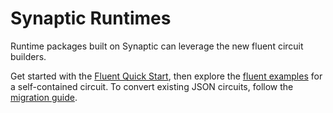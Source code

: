 # Synaptic Runtimes

Runtime packages built on Synaptic can leverage the new fluent circuit builders.

Get started with the [Fluent Quick Start](../docs/fluent/quick-start.mdx), then
explore the [fluent examples](../examples/fluent/basic-chat.ts) for a
self-contained circuit. To convert existing JSON circuits, follow the
[migration guide](../docs/fluent/migration-guide.mdx).

